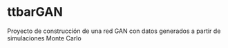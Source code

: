 # ttbarGAN
Proyecto de construcción de una red GAN con datos generados a partir de simulaciones Monte Carlo
